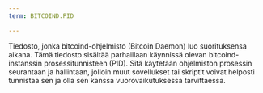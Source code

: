 ```yaml
---
term: BITCOIND.PID

---
```

Tiedosto, jonka bitcoind-ohjelmisto (Bitcoin Daemon) luo suorituksensa aikana. Tämä tiedosto sisältää parhaillaan käynnissä olevan bitcoind-instanssin prosessitunnisteen (PID). Sitä käytetään ohjelmiston prosessin seurantaan ja hallintaan, jolloin muut sovellukset tai skriptit voivat helposti tunnistaa sen ja olla sen kanssa vuorovaikutuksessa tarvittaessa.